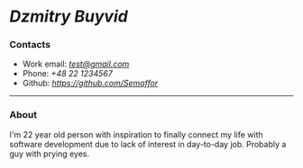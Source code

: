 # *Dzmitry Buyvid*


### Contacts

- Work email: *test@gmail.com*
- Phone: *+48 22 1234567*
- Github: *https://github.com/Semaffor*

---

### About

I'm 22 year old person with inspiration to finally connect my life with software development due to lack of interest in day-to-day job. Probably a guy with prying eyes.


